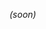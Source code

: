 <!-- We have curated various workshops & events for you to explore.

- **Workshop: Xilinx Jayson Betherum**
- **Workshop: Arduino LED:** Build your first Arduino hack with LEDs.
- **Workshop: Embedded Systems** 
- **Paper airplane competition:** Build and compete to make the best **EVER** paper airplane. Prizes will be random. -->
_(soon)_